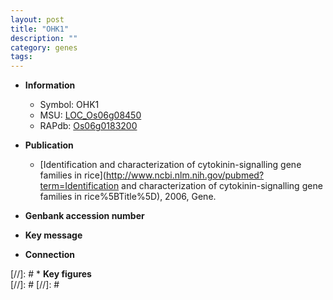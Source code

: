 ```yaml
---
layout: post
title: "OHK1"
description: ""
category: genes
tags: 
---
```


* **Information**  
    + Symbol: OHK1  
    + MSU: [LOC_Os06g08450](http://rice.plantbiology.msu.edu/cgi-bin/ORF_infopage.cgi?orf=LOC_Os06g08450)  
    + RAPdb: [Os06g0183200](http://rapdb.dna.affrc.go.jp/viewer/gbrowse_details/irgsp1?name=Os06g0183200)  

* **Publication**  
    + [Identification and characterization of cytokinin-signalling gene families in rice](http://www.ncbi.nlm.nih.gov/pubmed?term=Identification and characterization of cytokinin-signalling gene families in rice%5BTitle%5D), 2006, Gene.

* **Genbank accession number**  

* **Key message**  

* **Connection**  

[//]: # * **Key figures**  
[//]: # 
[//]: # 
